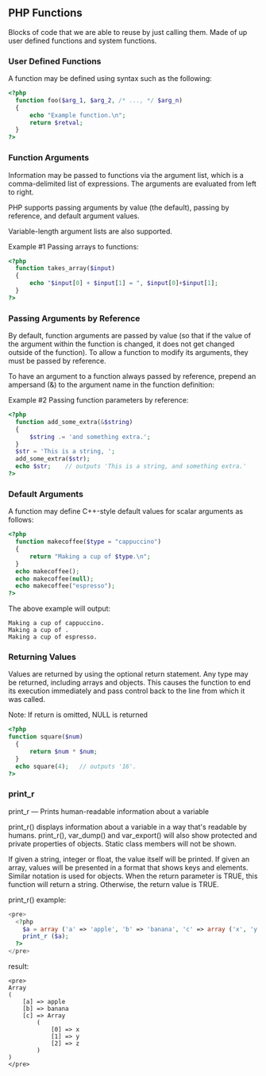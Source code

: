 ## PHP Functions
Blocks of code that we are able to reuse by just calling them. Made of up user defined functions and system functions.

### User Defined Functions
A function may be defined using syntax such as the following: 

```PHP
<?php
  function foo($arg_1, $arg_2, /* ..., */ $arg_n)
  {
      echo "Example function.\n";
      return $retval;
  }
?>
```

### Function Arguments
Information may be passed to functions via the argument list, which is a comma-delimited list of expressions.
The arguments are evaluated from left to right. 

PHP supports passing arguments by value (the default), passing by reference, and default argument values. 

Variable-length argument lists are also supported. 

Example #1 Passing arrays to functions:

```php
<?php
  function takes_array($input)
  {
      echo "$input[0] + $input[1] = ", $input[0]+$input[1];
  }
?>
```

### Passing Arguments by Reference
By default, function arguments are passed by value (so that if the value of the argument within the function is changed, it does not get changed outside of the function). To allow a function to modify its arguments, they must be passed by reference. 

To have an argument to a function always passed by reference, prepend an ampersand (&) to the argument name in the function definition: 

Example #2 Passing function parameters by reference:
```php
<?php
  function add_some_extra(&$string)
  {
      $string .= 'and something extra.';
  }
  $str = 'This is a string, ';
  add_some_extra($str);
  echo $str;    // outputs 'This is a string, and something extra.'
?> 
```

### Default Arguments
A function may define C++-style default values for scalar arguments as follows: 
```php
<?php
  function makecoffee($type = "cappuccino")
  {
      return "Making a cup of $type.\n";
  }
  echo makecoffee();
  echo makecoffee(null);
  echo makecoffee("espresso");
?> 
```
The above example will output:
```
Making a cup of cappuccino.
Making a cup of .
Making a cup of espresso.
```

### Returning Values
Values are returned by using the optional return statement. Any type may be returned, including arrays and objects. This causes the function to end its execution immediately and pass control back to the line from which it was called.

Note: If return is omitted, NULL is returned

```php
<?php
function square($num)
  {
      return $num * $num;
  }
  echo square(4);   // outputs '16'.
?> 
```

### print_r
print_r — Prints human-readable information about a variable 

print_r() displays information about a variable in a way that's readable by humans. 
print_r(), var_dump() and var_export() will also show protected and private properties of objects. Static class members will not be shown. 

If given a string, integer or float, the value itself will be printed. If given an array, values will be presented in a format that shows keys and elements. Similar notation is used for objects. 
When the return parameter is TRUE, this function will return a string. Otherwise, the return value is TRUE. 

print_r() example:
```php
<pre>
  <?php
    $a = array ('a' => 'apple', 'b' => 'banana', 'c' => array ('x', 'y', 'z'));
    print_r ($a);
  ?>
</pre> 
```
result:
```
<pre>
Array
(
    [a] => apple
    [b] => banana
    [c] => Array
        (
            [0] => x
            [1] => y
            [2] => z
        )
)
</pre>
```
